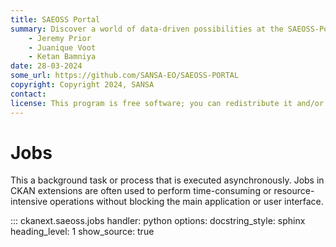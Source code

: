 ```yaml
---
title: SAEOSS Portal
summary: Discover a world of data-driven possibilities at the SAEOSS-Portal, where information converges to empower data sharing and decision-making.
    - Jeremy Prior
    - Juanique Voot
    - Ketan Bamniya
date: 28-03-2024
some_url: https://github.com/SANSA-EO/SAEOSS-PORTAL
copyright: Copyright 2024, SANSA
contact:
license: This program is free software; you can redistribute it and/or modify it under the terms of the GNU Affero General Public License as published by the Free Software Foundation; either version 3 of the License, or (at your option) any later version.
---
```


# Jobs

This a background task or process that is executed asynchronously. Jobs in CKAN extensions are often 
used to perform time-consuming or resource-intensive operations without blocking the main application or user interface.

::: ckanext.saeoss.jobs
    handler: python
    options:
        docstring_style: sphinx
        heading_level: 1
        show_source: true